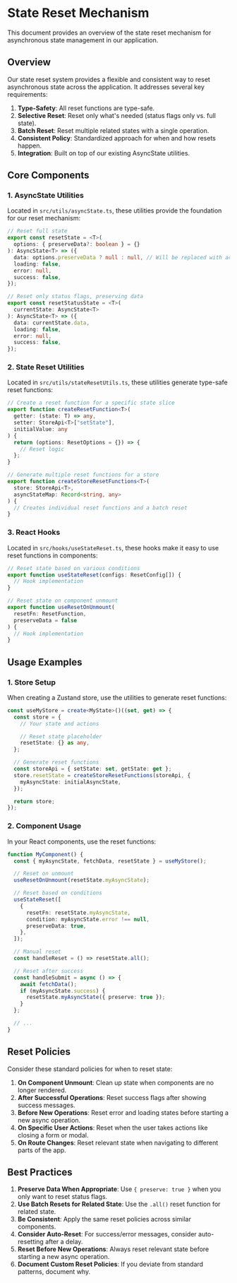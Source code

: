 # State Reset Mechanism

This document provides an overview of the state reset mechanism for asynchronous state management in our application.

## Overview

Our state reset system provides a flexible and consistent way to reset asynchronous state across the application. It addresses several key requirements:

1. **Type-Safety**: All reset functions are type-safe.
2. **Selective Reset**: Reset only what's needed (status flags only vs. full state).
3. **Batch Reset**: Reset multiple related states with a single operation.
4. **Consistent Policy**: Standardized approach for when and how resets happen.
5. **Integration**: Built on top of our existing AsyncState utilities.

## Core Components

### 1. AsyncState Utilities

Located in `src/utils/asyncState.ts`, these utilities provide the foundation for our reset mechanism:

```typescript
// Reset full state
export const resetState = <T>(
  options: { preserveData?: boolean } = {}
): AsyncState<T> => ({
  data: options.preserveData ? null : null, // Will be replaced with actual data if preserveData is true
  loading: false,
  error: null,
  success: false,
});

// Reset only status flags, preserving data
export const resetStatusState = <T>(
  currentState: AsyncState<T>
): AsyncState<T> => ({
  data: currentState.data,
  loading: false,
  error: null,
  success: false,
});
```

### 2. State Reset Utilities

Located in `src/utils/stateResetUtils.ts`, these utilities generate type-safe reset functions:

```typescript
// Create a reset function for a specific state slice
export function createResetFunction<T>(
  getter: (state: T) => any,
  setter: StoreApi<T>["setState"],
  initialValue: any
) {
  return (options: ResetOptions = {}) => {
    // Reset logic
  };
}

// Generate multiple reset functions for a store
export function createStoreResetFunctions<T>(
  store: StoreApi<T>,
  asyncStateMap: Record<string, any>
) {
  // Creates individual reset functions and a batch reset
}
```

### 3. React Hooks

Located in `src/hooks/useStateReset.ts`, these hooks make it easy to use reset functions in components:

```typescript
// Reset state based on various conditions
export function useStateReset(configs: ResetConfig[]) {
  // Hook implementation
}

// Reset state on component unmount
export function useResetOnUnmount(
  resetFn: ResetFunction,
  preserveData = false
) {
  // Hook implementation
}
```

## Usage Examples

### 1. Store Setup

When creating a Zustand store, use the utilities to generate reset functions:

```typescript
const useMyStore = create<MyState>()((set, get) => {
  const store = {
    // Your state and actions

    // Reset state placeholder
    resetState: {} as any,
  };

  // Generate reset functions
  const storeApi = { setState: set, getState: get };
  store.resetState = createStoreResetFunctions(storeApi, {
    myAsyncState: initialAsyncState,
  });

  return store;
});
```

### 2. Component Usage

In your React components, use the reset functions:

```typescript
function MyComponent() {
  const { myAsyncState, fetchData, resetState } = useMyStore();

  // Reset on unmount
  useResetOnUnmount(resetState.myAsyncState);

  // Reset based on conditions
  useStateReset([
    {
      resetFn: resetState.myAsyncState,
      condition: myAsyncState.error !== null,
      preserveData: true,
    },
  ]);

  // Manual reset
  const handleReset = () => resetState.all();

  // Reset after success
  const handleSubmit = async () => {
    await fetchData();
    if (myAsyncState.success) {
      resetState.myAsyncState({ preserve: true });
    }
  };

  // ...
}
```

## Reset Policies

Consider these standard policies for when to reset state:

1. **On Component Unmount**: Clean up state when components are no longer rendered.
2. **After Successful Operations**: Reset success flags after showing success messages.
3. **Before New Operations**: Reset error and loading states before starting a new async operation.
4. **On Specific User Actions**: Reset when the user takes actions like closing a form or modal.
5. **On Route Changes**: Reset relevant state when navigating to different parts of the app.

## Best Practices

1. **Preserve Data When Appropriate**: Use `{ preserve: true }` when you only want to reset status flags.
2. **Use Batch Resets for Related State**: Use the `.all()` reset function for related state.
3. **Be Consistent**: Apply the same reset policies across similar components.
4. **Consider Auto-Reset**: For success/error messages, consider auto-resetting after a delay.
5. **Reset Before New Operations**: Always reset relevant state before starting a new async operation.
6. **Document Custom Reset Policies**: If you deviate from standard patterns, document why.
